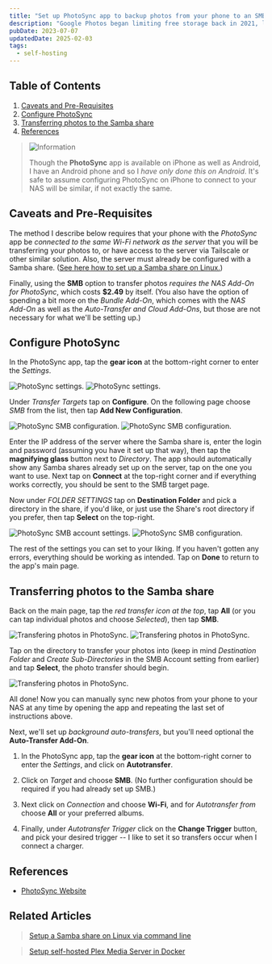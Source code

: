 ```yaml
---
title: "Set up PhotoSync app to backup photos from your phone to an SMB share on your home server"
description: "Google Photos began limiting free storage back in 2021, limiting you to 15 GB of storage when uploading photos in their original size uncompressed. Rather than wait and see if I hit the cap, I decided to try replacing Google Photos with a self-hosted solution. Here's how I did it."
pubDate: 2023-07-07
updatedDate: 2025-02-03
tags:
  - self-hosting
---
```


## Table of Contents

1. [Caveats and Pre-Requisites](#pre)
2. [Configure PhotoSync](#config)
3. [Transferring photos to the Samba share](#transfer)
4. [References](#ref)

> <img src="/assets/info.svg" class="info" loading="lazy" decoding="async" alt="Information">
>
> Though the **PhotoSync** app is available on iPhone as well as Android, I have an Android phone and so I _have only done this on Android_. It's safe to assume configuring PhotoSync on iPhone to connect to your NAS will be similar, if not exactly the same.

<div id='pre'/>

## Caveats and Pre-Requisites

The method I describe below requires that your phone with the _PhotoSync_ app be _connected to the same Wi-Fi network as the server_ that you will be transferring your photos to, or have access to the server via Tailscale or other similar solution. Also, the server must already be configured with a Samba share. (<a href="/blog/setup-a-samba-share-on-linux-via-command-line/" target="_blank" data-umami-event="photosync-smb-to-setup-smb-linux">See here how to set up a Samba share on Linux.</a>)

Finally, using the **SMB** option to transfer photos _requires the NAS Add-On for PhotoSync_, which costs **$2.49** by itself. (You also have the option of spending a bit more on the _Bundle Add-On_, which comes with the _NAS Add-On_ as well as the _Auto-Transfer and Cloud Add-Ons_, but those are not necessary for what we'll be setting up.)

<div id='config'/>

## Configure PhotoSync

In the PhotoSync app, tap the **gear icon** at the bottom-right corner to enter the _Settings_.

![PhotoSync settings.](../../img/blog/photosync1.jpg 'PhotoSync settings')
![PhotoSync settings.](../../img/blog/photosync2.jpg 'PhotoSync settings')

Under _Transfer Targets_ tap on **Configure**. On the following page choose _SMB_ from the list, then tap **Add New Configuration**.

![PhotoSync SMB configuration.](../../img/blog/photosync3.jpg 'PhotoSync SMB configuration')
![PhotoSync SMB configuration.](../../img/blog/photosync4.jpg 'PhotoSync SMB configuration')

Enter the IP address of the server where the Samba share is, enter the login and password (assuming you have it set up that way), then tap the **magnifying glass** button next to _Directory_. The app should automatically show any Samba shares already set up on the server, tap on the one you want to use. Next tap on **Connect** at the top-right corner and if everything works correctly, you should be sent to the SMB target page.

Now under _FOLDER SETTINGS_ tap on **Destination Folder** and pick a directory in the share, if you'd like, or just use the Share's root directory if you prefer, then tap **Select** on the top-right.

![PhotoSync SMB account settings.](../../img/blog/photosync5.jpg 'PhotoSync SMB account settings')
![PhotoSync SMB configuration.](../../img/blog/photosync6.jpg 'PhotoSync SMB configuration')

The rest of the settings you can set to your liking. If you haven't gotten any errors, everything should be working as intended. Tap on **Done** to return to the app's main page.

<div id='transfer'/>

## Transferring photos to the Samba share

Back on the main page, tap the _red transfer icon at the top_, tap **All** (or you can tap individual photos and choose _Selected_), then tap **SMB**.

![Transfering photos in PhotoSync.](../../img/blog/photosync7.jpg 'Transfering photos in PhotoSync')
![Transfering photos in PhotoSync.](../../img/blog/photosync8.jpg 'Transfering photos in PhotoSync')

Tap on the directory to transfer your photos into (keep in mind _Destination Folder_ and _Create Sub-Directories_ in the SMB Account setting from earlier) and tap **Select**, the photo transfer should begin.

![Transfering photos in PhotoSync.](../../img/blog/photosync9.jpg 'Transfering photos in PhotoSync')

All done! Now you can manually sync new photos from your phone to your NAS at any time by opening the app and repeating the last set of instructions above. 

Next, we'll set up _background auto-transfers_, but you'll need optional the **Auto-Transfer Add-On**.

1. In the PhotoSync app, tap the **gear icon** at the bottom-right corner to enter the _Settings_, and click on **Autotransfer**.

2. Click on _Target_ and choose **SMB**. (No further configuration should be required if you had already set up SMB.)

3. Next click on _Connection_ and choose **Wi-Fi**, and for _Autotransfer from_ choose **All** or your preferred albums.

4. Finally, under _Autotransfer Trigger_ click on the **Change Trigger** button, and pick your desired trigger -- I like to set it so transfers occur when I connect a charger.

<div id='ref'/>

## References

- <a href="https://www.photosync-app.com/home" target="_blank" data-umami-event="photosync-smb-photosync-site">PhotoSync Website</a>

## Related Articles

> <a href="/blog/setup-a-samba-share-on-linux-via-command-line/" data-umami-event="photosync-smb-related-setup-smb-share">Setup a Samba share on Linux via command line</a>

> <a href="/blog/setting-up-plex-in-docker/" data-umami-event="">Setup self-hosted Plex Media Server in Docker</a>